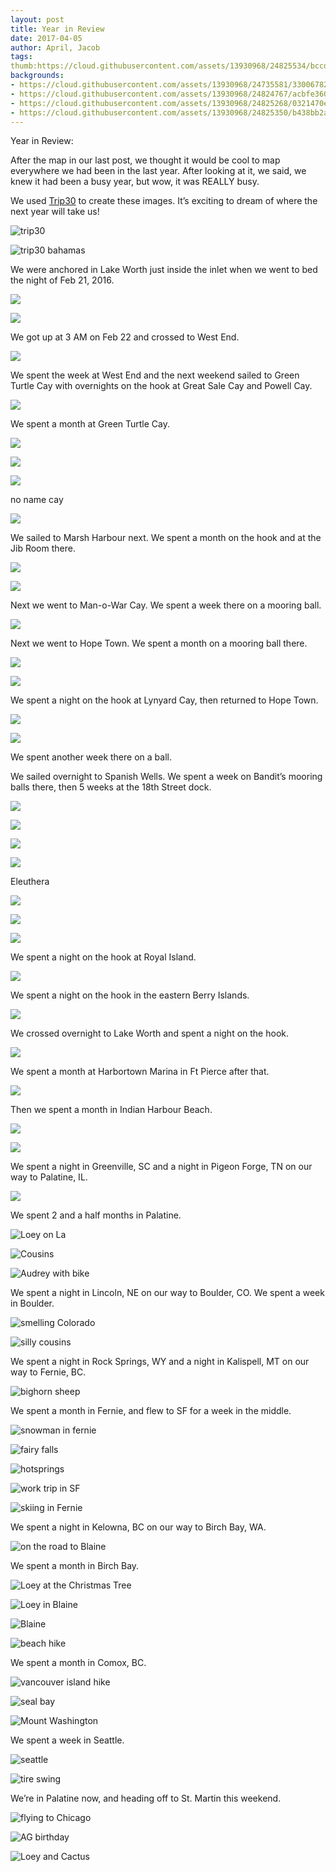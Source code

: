 ```yaml
---
layout: post
title: Year in Review
date: 2017-04-05
author: April, Jacob
tags:
thumb:https://cloud.githubusercontent.com/assets/13930968/24825534/bccd9604-1be5-11e7-9c3e-584d15c28fff.png 
backgrounds:
- https://cloud.githubusercontent.com/assets/13930968/24735581/33006782-1a49-11e7-9764-af95d300bf9a.JPG
- https://cloud.githubusercontent.com/assets/13930968/24824767/acbfe360-1bd7-11e7-906e-583e1ae988d6.JPG
- https://cloud.githubusercontent.com/assets/13930968/24825268/0321470e-1be1-11e7-96cc-c31d2d27b887.JPG
- https://cloud.githubusercontent.com/assets/13930968/24825350/b438bb2a-1be2-11e7-9974-4595490e9a77.JPG
---
```


Year in Review:

After the map in our last post, we thought it would be cool to map everywhere we had been in the last year.  After looking at it, we said, we knew it had been a busy year, but wow, it was REALLY busy. 

We used [Trip30](http://www.trip30.com/ "Trip30") to create these images. It’s exciting to dream of where the next year will take us! 

![trip30](https://cloud.githubusercontent.com/assets/13930968/24825514/6a657080-1be5-11e7-94ea-b3ec38ee9850.png)

![trip30 bahamas](https://cloud.githubusercontent.com/assets/13930968/24825534/bccd9604-1be5-11e7-9c3e-584d15c28fff.png)

We were anchored in Lake Worth just inside the inlet when we went to bed the night of Feb 21, 2016.  

![](https://cloud.githubusercontent.com/assets/13930968/24735070/a713baa0-1a46-11e7-999e-4cde13af7fde.JPG)

![](https://cloud.githubusercontent.com/assets/13930968/24735403/65e5d516-1a48-11e7-8f54-b8a24f99cc98.JPG)

We got up at 3 AM on Feb 22 and crossed to West End.  

![](https://cloud.githubusercontent.com/assets/13930968/24735424/7606fa88-1a48-11e7-83e9-96f48b5a9156.JPG)

We spent the week at West End and the next weekend sailed to Green Turtle Cay with overnights on the hook at Great Sale Cay and Powell Cay.  

![](https://cloud.githubusercontent.com/assets/13930968/24735455/a786ed0c-1a48-11e7-959d-d7b4d5d85761.JPG)

We spent a month at Green Turtle Cay.  

![](https://cloud.githubusercontent.com/assets/13930968/24735551/1cd9bbc0-1a49-11e7-926f-a30e0d5764b4.JPG)

![](https://cloud.githubusercontent.com/assets/13930968/24735581/33006782-1a49-11e7-9764-af95d300bf9a.JPG)

![](https://cloud.githubusercontent.com/assets/13930968/24735600/5ef88856-1a49-11e7-8222-fc1098f41af0.JPG)

no name cay

![](https://cloud.githubusercontent.com/assets/13930968/24735634/8913a06c-1a49-11e7-925e-3efae3efe167.JPG)

We sailed to Marsh Harbour next.  We spent a month on the hook and at the Jib Room there.  

![](https://cloud.githubusercontent.com/assets/13930968/24735673/b1fd54a0-1a49-11e7-8275-51da10a4160c.JPG)

![](https://cloud.githubusercontent.com/assets/13930968/24735707/cef0aab2-1a49-11e7-9b83-c6097dc9ce8a.JPG)

Next we went to Man-o-War Cay.  We spent a week there on a mooring ball. 

![](https://cloud.githubusercontent.com/assets/13930968/24735726/e8fb9746-1a49-11e7-8802-50b8a1275d01.JPG)

 Next we went to Hope Town.  We spent a month on a mooring ball there.  

![](https://cloud.githubusercontent.com/assets/13930968/24735747/09e2d3e8-1a4a-11e7-96d1-f28b454124b6.JPG)

![](https://cloud.githubusercontent.com/assets/13930968/24735765/1eecd68a-1a4a-11e7-9e7e-a9206e749840.JPG)

We spent a night on the hook at Lynyard Cay, then returned to Hope Town.  

![](https://cloud.githubusercontent.com/assets/13930968/24735778/34986fa8-1a4a-11e7-84f9-e7ad699f3edb.JPG)

![](https://cloud.githubusercontent.com/assets/13930968/24735803/4730cdea-1a4a-11e7-9c25-b52ab425afb0.JPG)

We spent another week there on a ball.  

We sailed overnight to Spanish Wells. We spent a week on Bandit’s mooring balls there, then 5 weeks at the 18th Street dock.  

![](https://cloud.githubusercontent.com/assets/13930968/24735901/b892afda-1a4a-11e7-897b-0513720805e7.JPG)

![](https://cloud.githubusercontent.com/assets/13930968/24735831/695f632c-1a4a-11e7-9d58-de310a4b7dcc.JPG)

![](https://cloud.githubusercontent.com/assets/13930968/24735935/e1b3bd96-1a4a-11e7-809c-7f1deeb349b5.JPG)

![](https://cloud.githubusercontent.com/assets/13930968/24735960/076d3a4e-1a4b-11e7-831b-935247d02e96.JPG)

Eleuthera

![](https://cloud.githubusercontent.com/assets/13930968/24735990/296dd630-1a4b-11e7-9ba2-ffac8d7d8ef0.JPG)

![](https://cloud.githubusercontent.com/assets/13930968/24736014/493345ae-1a4b-11e7-8188-f38b12b61f07.JPG)

![](https://cloud.githubusercontent.com/assets/13930968/24736114/cafa3e80-1a4b-11e7-9a08-bfe3292c53cf.JPG)

We spent a night on the hook at Royal Island.  

![](https://cloud.githubusercontent.com/assets/13930968/24736140/f2c8af5a-1a4b-11e7-8e30-d672d9fa8502.JPG)

We spent a night on the hook in the eastern Berry Islands.  

![](https://cloud.githubusercontent.com/assets/13930968/24736157/1197bca0-1a4c-11e7-9cce-0096827164a9.JPG)

We crossed overnight to Lake Worth and spent a night on the hook.  

![](https://cloud.githubusercontent.com/assets/13930968/24736184/2a62ff38-1a4c-11e7-8ff3-407d592de0d3.JPG)

We spent a month at Harbortown Marina in Ft Pierce after that.  

![](https://cloud.githubusercontent.com/assets/13930968/24736207/43d0c680-1a4c-11e7-92ff-2b37f3042431.JPG)

Then we spent a month in Indian Harbour Beach.  

![](https://cloud.githubusercontent.com/assets/13930968/24736241/6aec9faa-1a4c-11e7-8d3a-cd7c9b8ade43.JPG)

![](https://cloud.githubusercontent.com/assets/13930968/24736279/ae079812-1a4c-11e7-9b34-baeeaec02a6e.JPG)

We spent a night in Greenville, SC and a night in Pigeon Forge, TN on our way to Palatine, IL.  

![](https://cloud.githubusercontent.com/assets/13930968/24736292/c27c1728-1a4c-11e7-8489-be0adb4f69aa.JPG)

We spent 2 and a half months in Palatine.  

![Loey on La](https://cloud.githubusercontent.com/assets/13930968/24824767/acbfe360-1bd7-11e7-906e-583e1ae988d6.JPG)

![Cousins](https://cloud.githubusercontent.com/assets/13930968/24824859/41ef9542-1bd9-11e7-91b7-a3efa3469d46.jpg)

![Audrey with bike](https://cloud.githubusercontent.com/assets/13930968/24824898/031b76be-1bda-11e7-8f3a-b852aacb843a.JPG)

We spent a night in Lincoln, NE on our way to Boulder, CO.  We spent a week in Boulder.  

![smelling Colorado](https://cloud.githubusercontent.com/assets/13930968/24824919/6f95904a-1bda-11e7-84f6-2334ffed21c3.JPG)

![silly cousins](https://cloud.githubusercontent.com/assets/13930968/24824979/44c93410-1bdb-11e7-8810-16e68cd4c5fa.jpg)

We spent a night in Rock Springs, WY and a night in Kalispell, MT on our way to Fernie, BC.  

![bighorn sheep](https://cloud.githubusercontent.com/assets/13930968/24825033/1415c670-1bdc-11e7-9df2-46f562be0ed2.JPG)

We spent a month in Fernie, and flew to SF for a week in the middle.  

![snowman in fernie](https://cloud.githubusercontent.com/assets/13930968/24825051/776e8914-1bdc-11e7-9f30-0cdfcd0e181e.JPG)

![fairy falls](https://cloud.githubusercontent.com/assets/13930968/24825093/192ac2d6-1bdd-11e7-9ef5-0ed201879506.JPG)

![hotsprings](https://cloud.githubusercontent.com/assets/13930968/24825113/7e048f20-1bdd-11e7-8743-552d04da4bc6.JPG)

![work trip in SF](https://cloud.githubusercontent.com/assets/13930968/24825125/dd8a48ae-1bdd-11e7-825a-f2410690963d.JPG)

![skiing in Fernie](https://cloud.githubusercontent.com/assets/13930968/24825135/1748ca52-1bde-11e7-83e9-36412cadc9b7.JPG)

We spent a night in Kelowna, BC on our way to Birch Bay, WA.  

![on the road to Blaine](https://cloud.githubusercontent.com/assets/13930968/24825145/4ea864b2-1bde-11e7-82db-e30e113d33c3.JPG)

We spent a month in Birch Bay.  

![Loey at the Christmas Tree](https://cloud.githubusercontent.com/assets/13930968/24825158/b1272a9c-1bde-11e7-98b4-121be5b958a9.JPG)

![Loey in Blaine](https://cloud.githubusercontent.com/assets/13930968/24825175/0c0b0ac8-1bdf-11e7-990f-4095a3b7ba95.JPG)

![Blaine](https://cloud.githubusercontent.com/assets/13930968/24825184/4bb4cef2-1bdf-11e7-9259-5d6548453834.JPG)

![beach hike](https://cloud.githubusercontent.com/assets/13930968/24825204/a0233ad2-1bdf-11e7-8afd-7a26b3b86711.JPG)

We spent a month in Comox, BC.  

![vancouver island hike](https://cloud.githubusercontent.com/assets/13930968/24825236/42c44b64-1be0-11e7-9f8a-596589c0e264.JPG)

![seal bay](https://cloud.githubusercontent.com/assets/13930968/24825257/a7729476-1be0-11e7-8e7a-19559b8eefb4.jpg)

![Mount Washington](https://cloud.githubusercontent.com/assets/13930968/24825268/0321470e-1be1-11e7-96cc-c31d2d27b887.JPG)

We spent a week in Seattle.  

![seattle](https://cloud.githubusercontent.com/assets/13930968/24825314/e06a0a60-1be1-11e7-89c8-ff538db30191.JPG)

![tire swing](https://cloud.githubusercontent.com/assets/13930968/24825326/53a77c74-1be2-11e7-88aa-d347b42fe010.JPG)

We’re in Palatine now, and heading off to St. Martin this weekend. 

![flying to Chicago](https://cloud.githubusercontent.com/assets/13930968/24825350/b438bb2a-1be2-11e7-9974-4595490e9a77.JPG)

![AG birthday](https://cloud.githubusercontent.com/assets/13930968/24825384/4e30e054-1be3-11e7-94c2-93c72c4d89cc.JPG)

![Loey and Cactus](https://cloud.githubusercontent.com/assets/13930968/24825391/6fb95986-1be3-11e7-8843-87f49573aae1.JPG)
